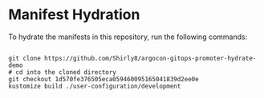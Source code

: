 
# Manifest Hydration

To hydrate the manifests in this repository, run the following commands:

```shell

git clone https://github.com/Shirly8/argocon-gitops-promoter-hydrate-demo
# cd into the cloned directory
git checkout 1d570fe376505eca059460095165041839d2ee0e
kustomize build ./user-configuration/development
```